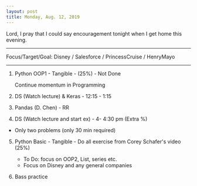 ```yaml
---
layout: post
title: Monday, Aug. 12, 2019
---
```


Lord, I pray that I could say encouragement tonight when I get home this evening.
  
-------------------

Focus/Target/Goal: Disney / Salesforce / PrincessCruise / HenryMayo 

-------------------

1. Python OOP1 - Tangible - (25%) - Not Done

   Continue momentum in Programming
  
2. DS (Watch lecture) & Keras - 12:15 - 1:15
  
3. Pandas (D. Chen) - RR

4. DS (Watch lecture and start ex) - 4- 4:30 pm (Extra %)
  - Only two problems (only 30 min required)

5. Python Basic - Tangible - Do all exercise from Corey Schafer's video (25%)
     - To Do: focus on OOP2, List, series etc.
     - Focus on Disney and any general companies   
 
 6. Bass practice 
